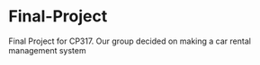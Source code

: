 # Final-Project
Final Project for CP317. Our group decided on making a car rental management system
